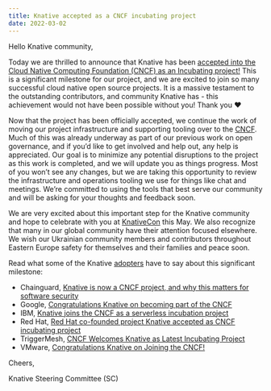 ```yaml
---
title: Knative accepted as a CNCF incubating project
date: 2022-03-02
---
```


Hello Knative community,

Today we are thrilled to announce that Knative has been [accepted into the Cloud Native Computing Foundation (CNCF) as an Incubating project!](https://www.cncf.io/blog/2022/03/02/knative-accepted-as-a-cncf-incubating-project) This is a significant milestone for our project, and we are excited to join so many successful cloud native open source projects. It is a massive testament to the outstanding contributors, and community Knative has - this achievement would not have been possible without you! Thank you ❤️

Now that the project has been officially accepted, we continue the work of moving our project infrastructure and supporting tooling over to the [CNCF](https://www.cncf.io). Much of this was already underway as part of our previous work on open governance, and if you’d like to get involved and help out, any help is appreciated. Our goal is to minimize any potential disruptions to the project as this work is completed, and we will update you as things progress. Most of you won’t see any changes, but we are taking this opportunity to review the infrastructure and operations tooling we use for things like chat and meetings. We’re committed to using the tools that best serve our community and will be asking for your thoughts and feedback soon.

We are very excited about this important step for the Knative community and hope to celebrate with you at [KnativeCon](https://events.linuxfoundation.org/knativecon-europe) this May. We also recognize that many in our global community have their attention focused elsewhere. We wish our Ukrainian community members and contributors throughout Eastern Europe safety for themselves and their families and peace soon.

Read what some of the Knative [adopters](https://github.com/knative/community/blob/main/ADOPTERS.MD) have to say about this significant milestone:
- Chainguard, [Knative is now a CNCF project, and why this matters for software security](https://blog.chainguard.dev/knative-is-now-a-cncf-project-and-why-this-matters-for-software-security/)
- Google, [Congratulations Knative on becoming part of the CNCF](https://cloud.google.com/blog/products/containers-kubernetes/knative-enters-the-cncf-as-an-incubating-project)
- IBM, [Knative joins the CNCF as a serverless incubation project](https://developer.ibm.com/blogs/knative-joins-the-cncf-as-a-serverless-incubation-project)
- Red Hat, [Red Hat co-founded project Knative accepted as CNCF incubating project](https://www.redhat.com/en/blog/red-hat-co-founded-project-knative-accepted-cncf-incubating-project)
- TriggerMesh, [CNCF Welcomes Knative as Latest Incubating Project](https://www.triggermesh.com/blog/cncf-welcomes-knative-as-latest-incubating-project)
- VMware, [Congratulations Knative on Joining the CNCF!](https://blogs.vmware.com/opensource/2022/03/02/congratulations-knative-on-joining-the-cncf)


Cheers,

Knative Steering Committee (SC)
